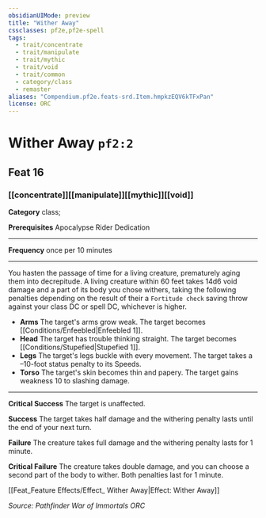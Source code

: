 ```yaml
---
obsidianUIMode: preview
title: "Wither Away"
cssclasses: pf2e,pf2e-spell
tags:
  - trait/concentrate
  - trait/manipulate
  - trait/mythic
  - trait/void
  - trait/common
  - category/class
  - remaster
aliases: "Compendium.pf2e.feats-srd.Item.hmpkzEQV6kTFxPan"
license: ORC
---
```

# Wither Away `pf2:2`
## Feat 16
### [[concentrate]][[manipulate]][[mythic]][[void]]

**Category** class; 



**Prerequisites** Apocalypse Rider Dedication
* * *
**Frequency** once per 10 minutes

* * *

You hasten the passage of time for a living creature, prematurely aging them into decrepitude. A living creature within 60 feet takes 14d6 void damage and a part of its body you chose withers, taking the following penalties depending on the result of their a `Fortitude check` saving throw against your class DC or spell DC, whichever is higher.

*   **Arms** The target's arms grow weak. The target becomes [[Conditions/Enfeebled|Enfeebled 1]].
*   **Head** The target has trouble thinking straight. The target becomes [[Conditions/Stupefied|Stupefied 1]].
*   **Legs** The target's legs buckle with every movement. The target takes a –10-foot status penalty to its Speeds.
*   **Torso** The target's skin becomes thin and papery. The target gains weakness 10 to slashing damage.

* * *

**Critical Success** The target is unaffected.

**Success** The target takes half damage and the withering penalty lasts until the end of your next turn.

**Failure** The creature takes full damage and the withering penalty lasts for 1 minute.

**Critical Failure** The creature takes double damage, and you can choose a second part of the body to wither. Both penalties last for 1 minute.

[[Feat_Feature Effects/Effect_ Wither Away|Effect: Wither Away]]

*Source: Pathfinder War of Immortals*
*ORC*